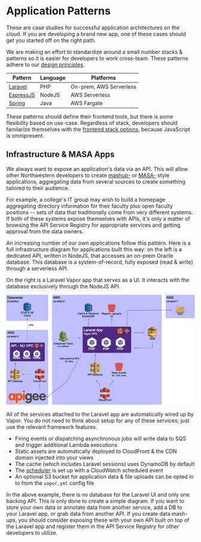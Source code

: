 # Application Patterns
These are case studies for successful application architectures on the cloud. If you are developing a brand new app, one of these cases should get you started off on the right path.

We are making an effort to standardize around a small number stacks & patterns so it is easier for developers to work cross-team. These patterns adhere to our [design principles](./design-principles.md).

| Pattern                         | Language | Platforms               |
|---------------------------------|----------|-------------------------|
| [Laravel](./laravel-stack.md)   | PHP      | On-prem, AWS Serverless |
| [ExpressJS](./express-stack.md) | NodeJS   | AWS Serverless          |
| [Spring](./spring-stack.md)     | Java     | AWS Fargate             |

These patterns should define their frontend tools, but there is some flexibility based on use-case. Regardless of stack, developers should familarize themselves with the [frontend stack options](frontend-stacks.md), because JavaScript is omnipresent.

## Infrastructure & MASA Apps
We always want to expose an application's data via an API. This will allow other Northwestern developers to create [mashup-](https://en.wikipedia.org/wiki/Mashup_(web_application_hybrid)) or [MASA-](https://www.gartner.com/document/3980382) style applications, aggregating data from several sources to create something tailored to their audience. 

For example, a college's IT group may wish to build a homepage aggregating directory information for their faculty plus open faculty positions -- sets of data that traditionally come from very different systems. If both of these systems expose themselves with APIs, it's only a matter of browsing the API Service Registry for appropriate services and getting approval from the data owners.

An increasing number of our own applications follow this pattern. Here is a full infrastructure diagram for applications built this way: on the left is a dedicated API, written in NodeJS, that accesses an on-prem Oracle database. This database is a system-of-record, fully exposed (read & write) through a serverless API.

On the right is a Laravel Vapor app that serves as a UI. It interacts with the database exclusively through the NodeJS API.

![Frontend w/ API backend](../assets/laravel-infra.png)

All of the services attached to the Laravel app are automatically wired up by Vapor.  You do not need to think about setup for any of these services; just use the relevant framework features.

- Firing events or dispatching asynchronous jobs will write data to SQS and trigger additional Lambda executions
- Static assets are automatically deployed to CloudFront & the CDN domain injected into your views
- The cache (which includes Laravel sessions) uses DynamoDB by default
- The [scheduler](https://laravel.com/docs/8.x/scheduling) is set up with a CloudWatch scheduled event
- An optional S3 bucket for application data & file uploads can be opted in to from the `vapor.yml` config file

In the above example, there is no database for the Laravel UI and only one backing API. This is only done to create a simple diagram. If you want to store your own data or annotate data from another service, add a DB to your Laravel app, or grab data from another API. If you create data mash-ups, you should consider exposing these with your own API built on top of the Laravel app and register them in the API Service Registry for other developers to utilize.